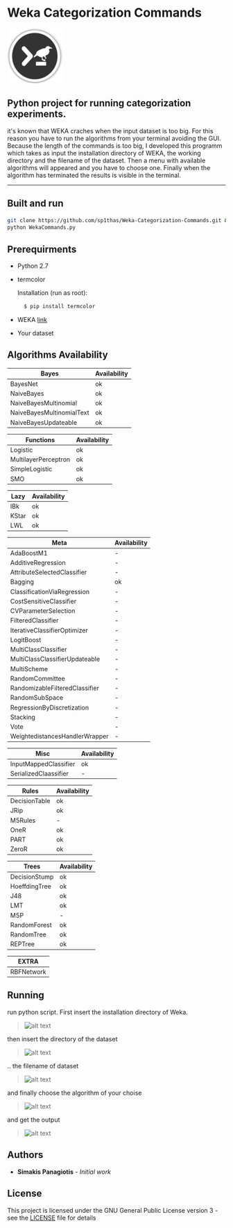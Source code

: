 #  Weka Categorization Commands
![logo](logo.png)

## Python project for running categorization experiments.
it's known that WEKA craches when the input dataset is too big. For this reason you have to run the algorithms from your terminal avoiding the GUI. Because the length of the commands is too big, I developed this programm which takes as input the installation directory of WEKA, the working directory and the filename of the dataset. Then a menu with available algorithms will appeared and you have to choose one. Finally when the algorithm has terminated the results is visible in the terminal.

---
## Built and run
```bash
git clone https://github.com/sp1thas/Weka-Categorization-Commands.git && cd Weka-Categorization-Commands
python WekaCommands.py
```

## Prerequirments
 - Python 2.7
  - termcolor

    Installation (run as root):
    ```bash
      $ pip install termcolor
      ```
 - WEKA [link](http://www.cs.waikato.ac.nz/ml/weka/)
 - Your dataset


 ## Algorithms Availability

 | Bayes | Availability |
 |---|---|
 | BayesNet | ok |
 | NaiveBayes |ok |
 | NaiveBayesMultinomial | ok |
 | NaiveBayesMultinomialText | ok |
 | NaiveBayesUpdateable | ok |  

 | Functions | Availability |
 |---|---|
 | Logistic | ok |
 | MultilayerPerceptron | ok |
 | SimpleLogistic | ok |
 | SMO | ok |

 | Lazy | Availability |
 |---|---|
 | IBk | ok |
 | KStar | ok |
 | LWL | ok |

 | Meta | Availability |
 |---|---|
 | AdaBoostM1 | - |
 | AdditiveRegression | - |
 | AttributeSelectedClassifier | - |
 | Bagging | ok |
 | ClassificationViaRegression | - |
 | CostSensitiveClassifier | - |
 | CVParameterSelection | - |
 | FilteredClassifier | - |
 | IterativeClassifierOptimizer | - |
 | LogitBoost | - |
 | MultiClassClassifier | - |
 | MultiClassClassifierUpdateable | - |
 | MultiScheme | - |
 | RandomCommittee | - |
 | RandomizableFilteredClassifier | - |
 | RandomSubSpace | - |
 | RegressionByDiscretization | - |
 | Stacking | - |
 | Vote | - |
 | WeightedistancesHandlerWrapper | - |

 | Misc | Availability |
 |---|---|
 | InputMappedClassifier | ok |
 | SerializedClaassifier | - |

 | Rules | Availability |
 |---|---|
 | DecisionTable | ok |
 | JRip | ok |
 | M5Rules | - |
 | OneR | ok |
 | PART | ok |
 | ZeroR | ok |

 | Trees | Availability |
 |---|---|
 | DecisionStump | ok |
 | HoeffdingTree | ok |
 | J48 | ok |
 | LMT | ok |
 | M5P | - |
 | RandomForest | ok |
 | RandomTree | ok |
 | REPTree | ok |

 | EXTRA |
 |---|
 | RBFNetwork |


## Running

run python script. First insert the installation directory of Weka.
> ![alt text](https://github.com/sp1thas/WEKAcategorizationCMDs/raw/master/screenshots/1.png "Run script...")

then insert the directory of the dataset

> ![alt text](https://github.com/sp1thas/WEKAcategorizationCMDs/raw/master/screenshots/2.png "Run script...")

.. the filename of dataset

> ![alt text](https://github.com/sp1thas/WEKAcategorizationCMDs/raw/master/screenshots/3.png "Run script...")

and finally choose the algorithm of your choise

> ![alt text](https://github.com/sp1thas/WEKAcategorizationCMDs/raw/master/screenshots/4.png "Run script...")

and get the output

> ![alt text](https://github.com/sp1thas/WEKAcategorizationCMDs/raw/master/screenshots/5.png "Run script...")

## Authors

* **Simakis Panagiotis** - *Initial work*

## License

This project is licensed under the GNU General Public License version 3 - see the [LICENSE](LICENSE) file for details
